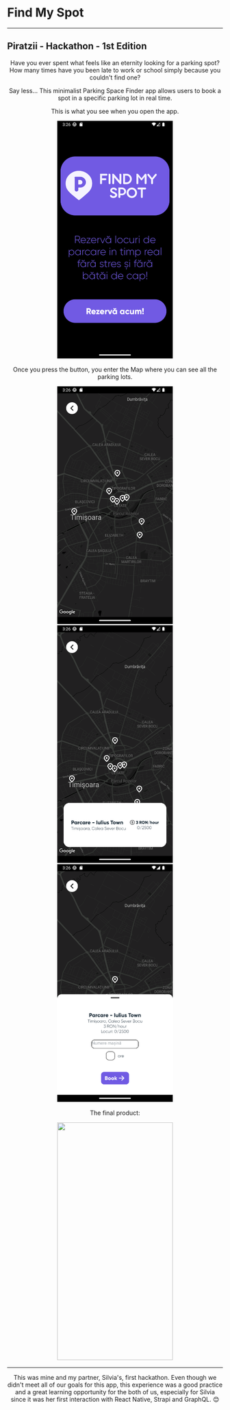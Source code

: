 # Find My Spot

---

## Piratzii - Hackathon - 1st Edition

<p align="center">Have you ever spent what feels like an eternity looking for a parking spot? How many times have you been late to work or school simply because you couldn't find one?
</p>
<p align="center">Say less... This minimalist Parking Space Finder app allows users to book a spot in a specific parking lot in real time.</p>

<p align="center">This is what you see when you open the app.</p>
<div align="center">
    <img src="mobile/pics/Landing.png" height="555" width="270">
</div>


<p align="center">Once you press the button, you enter the Map where you can see all the parking lots.</p>
<div align="center" style="flex-direction:row;" >
    <img src="mobile/pics/map.png" height="555" width="270">
    <img src="mobile/pics/modal.png" height="555" width="270">
    <img src="mobile/pics/sheet.png" height="555" width="270">
</div>
<p align="center">The final product:</p>
<div align="center">
    <img src="mobile/pics/final.gif" height="555" width="270" >
</div>

---

<p align="center">This was mine and my partner, Silvia's, first hackathon. Even though we didn't meet all of our goals for this app, this experience was a good practice and a great learning opportunity for the both of us, especially for Silvia since it was her first interaction with React Native, Strapi and GraphQL. &#x1F60A</p>
